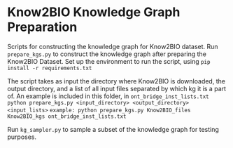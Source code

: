 # Know2BIO Knowledge Graph Preparation

Scripts for constructing the knowledge graph for Know2BIO dataset. 
Run `prepare_kgs.py` to construct the knowledge graph after preparing the Know2BIO Dataset.
Set up the environment to run the script, using `pip install -r requirements.txt`

The script takes as input the directory where Know2BIO is downloaded, the output directory, and a list of all input files separated by which kg it is a part of. An example is included in this folder, in `ont_bridge_inst_lists.txt`
`python prepare_kgs.py <input_directory> <output_directory> <input_lists>`
`example: python prepare_kgs.py Know2BIO_files Know2BIO_kgs ont_bridge_inst_lists.txt`


Run `kg_sampler.py` to sample a subset of the knowledge graph for testing purposes.

